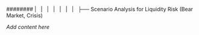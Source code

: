 ######## |   |   |   |   |   |   |   ├── Scenario Analysis for Liquidity Risk (Bear Market, Crisis)

*Add content here*